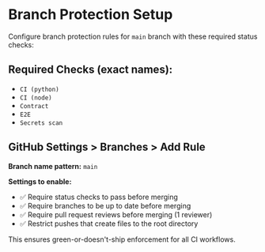 # Branch Protection Setup

Configure branch protection rules for `main` branch with these required status checks:

## Required Checks (exact names):
- `CI (python)`
- `CI (node)`
- `Contract`
- `E2E`
- `Secrets scan`

## GitHub Settings > Branches > Add Rule

**Branch name pattern:** `main`

**Settings to enable:**
- ✅ Require status checks to pass before merging
- ✅ Require branches to be up to date before merging
- ✅ Require pull request reviews before merging (1 reviewer)
- ✅ Restrict pushes that create files to the root directory

This ensures green-or-doesn't-ship enforcement for all CI workflows.